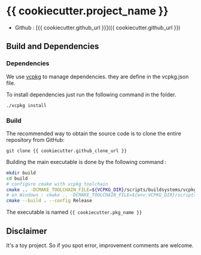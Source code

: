 # {{ cookiecutter.project_name }}

- Github : [{{ cookiecutter.github_url }}]({{ cookiecutter.github_url }})


## Build and Dependencies

### Dependencies

We use [vcpkg](https://github.com/Microsoft/vcpkg) to manage dependencies. they are define in the vcpkg.json file.

To install dependencies just run the following command in the folder.

```
./vcpkg install
```

### Build

The recommended way to obtain the source code is to clone the entire repository from GitHub:

```
git clone {{ cookiecutter.github_clone_url }}
```

Building the main executable is done by the following command :

```bash
mkdir build
cd build
# configure cmake with vcpkg toolchain
cmake .. -DCMAKE_TOOLCHAIN_FILE=${VCPKG_DIR}/scripts/buildsystems/vcpkg.cmake
# on Windows : cmake .. -DCMAKE_TOOLCHAIN_FILE=${env:VCPKG_DIR}/scripts/buildsystems/vcpkg.cmake
cmake --build . --config Release
```

The executable is named `{{ cookiecutter.pkg_name }}`

## Disclaimer

It's a toy project. So if you spot error, improvement comments are welcome.
